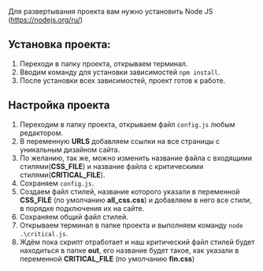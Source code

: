 Для развертывания проекта вам нужно установить Node JS (https://nodejs.org/ru/)

## Установка проекта:
1. Переходи в папку проекта, открываем терминал.
2. Вводим команду для установки зависимостей `npm install`.
3. После установки всех зависимостей, проект готов к работе.


## Настройка проекта
1. Переходим в папку проекта, открываем файл `config.js` любым редактором.
2. В переменную **URLS** добавляем ссылки на все страницы с уникальным дизайном сайта.
3. По желанию, так же, можно изменить название файла с входящими стилями(**CSS_FILE**) и название файла с критическими стилями(**CRITICAL_FILE**).
4. Сохраняем `config.js`.
5. Создаем файл стилей, название которого указали в переменной **CSS_FILE** (по умолчанию **all_css.css**) и добавляем в него все стили, в порядке подключения их на сайте.
6. Сохраняем общий файл стилей.
7. Открываем терминал в папке проекта и выполняем команду `node .\critical.js`.
8. Ждём пока скрипт отработает и наш критический файл стилей будет находиться в папке **out**, его название будет такое, как указали в переменной **CRITICAL_FILE** (по умолчанию **fin.css**)
